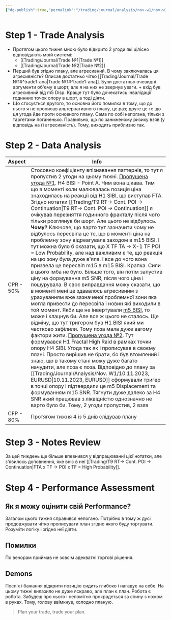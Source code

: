 ```yaml
---
{"dg-publish":true,"permalink":"/trading/journal/analysis/nov-w1/nov-w1-weekly-performance-analysis/","tags":["trading/analysis"]}
---
```


# Step 1 - Trade Analysis

- Протягом цього тижня мною було відкрито 2 угоди які цілісно відповідають моїй системі:
	- [[Trading/Journal/Trade №1\|Trade №1]]
	- [[Trading/Journal/Trade №2\|Trade №2]]
- Перший був згідно плану, але агресивний. В чому заключалась ця агресивність? Описав достатньо чітко [[Trading/Journal/Trade №1#^trade1-ana\|Trade №1#^trade1-ana]]. Були достатньо очевидні аргументи об'єму в шорт, але я на них не звернув уваги. + вхід був агресивний від m5 Disp. Краще тут було дочекатись інвалідації годинних точок опору в шорт, а тоді діяти.
- Що стосується другого, то основна його помилка в тому, що до нього я не прописав альтернативного плану, це раз; друге це те що ця угода йде проти основного плану. Сама по собі непогана, тільки з таргетами поганенько. Правильно, що по заниженому ризику взяв (у відповідь на її агресивність). Тому, виходить приблизно так.
# Step 2 - Data Analysis
| Aspect | Info |
| ------ | ---- |
| CPR - 50%   |   Стосовно коефіцієнту впізнавання паттернів, то тут я пропустив 2 угоди на цьому тижні. [Пропущена угода №1](https://www.tradingview.com/x/RHTqMmsM/). H4 BISI - Point A. Чим вона цікава. Тим що в моменті коли малювалась позиція ціна знаходилась на реакції від H1 SIBI, що виступав FTA. Згідно нотатки [[Trading/T9 RT→ Cont. POI → Continuation\|T9 RT→ Cont. POI → Continuation]] я очікував перезняття годинного фракталу після чого тільки розглянув би шорт. Але цього не відбулось. **Чому?** Ключове, що варто тут зазначити чому не відбулось пересвіпа це те, що в моменті ціна на проблемну зону відреагувала заходом в m15 BISI. І тут можна було б сказати, що X TF TA → X-1 TF POI = Low Probability, але над важливим є те, що реакція на цю зону була дуже в'яла. І все до чого вона призвела це пересвіп m15 в m15 BISI. Крапка. Сили в цього імба не було. Більше того, він потім запустив ціну на формування m5 SNR, після чого ціна і пошурувала. В своє виправдання можу сказати, що в моменті мені це здавалось агресивним з урахуванням вже зазначеної проблемної зони яка могла привести до пересвіпа і новин які виходили в той момент. Якби ще не інвертували [m5 BISI](https://www.tradingview.com/x/7RW81cGO/), то може і клацнув би. Але все ж цього не сталось. Ще відмічу, що тут тригером був H1 BISI який ми частково зафілили. Тому поза мала дуже вагому фактори жити. [Пропущена угода №2](https://www.tradingview.com/x/PI0RwqBl/). Тут формувався H1 Fractal High Raid в рамках точки опору H4 SIBI. Угода так як і прописував в своєму плані. Просто вирішив не брати, бо був втомлений і знаю, що в такому стані можу дуже багато начудити, але поза є поза. Відповідно до плану за [[Trading/Journal/Analysis/Nov. W1/10.11.2023, EURUSD\|10.11.2023, EURUSD]] сформували тригер в точці опору і підтвердили це m5 Displacement та формуванням m15 SNR. Тягнути дуже далеко за H4 SNR який працював з ліквідністю однозначно не варто було би. Тому, 2 угоди пропустив, 2 взяв|
| CFP - 80%      |   Протягом тижня 4 із 5 днів слідував плану   |
# Step 3 - Notes Review
За цей тиждень ще більше впевнився у відпрацюванні цієї нотатки, але з'явилось доповнення, яке вніс в неї [[Trading/T9 RT→ Cont. POI → Continuation\|FTA x TF → POI x TF = High Probability]].
# Step 4 - Performance Assessment
## Як я можу оцінити свій Performance?
Загалом цього тижня справився непогано. Потрібно в тому ж дусі продовжувати чітко прописувати план згідно якого буду торгувати. Розуміти логіку і згідно неї діяти.
## Помилки
По вечорам приймав не зовсім адекватні торгові рішення.
## Demons
Поспіх і бажання відкрити позицію сидить глибоко і нагадує на себе. На цьому тижні вилазило не дуже яскраво, але план є план. Робота є робота. Забудеш про нього і непомітно прокрадеться за спину з ножом в руках. Тому, голову ввімкнув, холодно планую.

> Plan your trade, trade your plan.